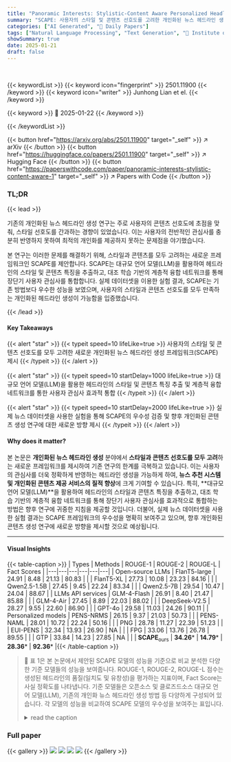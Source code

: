 ```yaml
---
title: "Panoramic Interests: Stylistic-Content Aware Personalized Headline Generation"
summary: "SCAPE: 사용자의 스타일 및 콘텐츠 선호도를 고려한 개인화된 뉴스 헤드라인 생성 프레임워크"
categories: ["AI Generated", "🤗 Daily Papers"]
tags: ["Natural Language Processing", "Text Generation", "🏢 Institute of Computing Technology, Chinese Academy of Sciences",]
showSummary: true
date: 2025-01-21
draft: false
---
```


<br>

{{< keywordList >}}
{{< keyword icon="fingerprint" >}} 2501.11900 {{< /keyword >}}
{{< keyword icon="writer" >}} Junhong Lian et el. {{< /keyword >}}
 
{{< keyword >}} 🤗 2025-01-22 {{< /keyword >}}
 
{{< /keywordList >}}

{{< button href="https://arxiv.org/abs/2501.11900" target="_self" >}}
↗ arXiv
{{< /button >}}
{{< button href="https://huggingface.co/papers/2501.11900" target="_self" >}}
↗ Hugging Face
{{< /button >}}
{{< button href="https://paperswithcode.com/paper/panoramic-interests-stylistic-content-aware-1" target="_self" >}}
↗ Papers with Code
{{< /button >}}




### TL;DR


{{< lead >}}

기존의 개인화된 뉴스 헤드라인 생성 연구는 주로 사용자의 콘텐츠 선호도에 초점을 맞춰, 스타일 선호도를 간과하는 경향이 있었습니다. 이는 사용자의 전반적인 관심사를 충분히 반영하지 못하여 최적의 개인화를 제공하지 못하는 문제점을 야기했습니다.



본 연구는 이러한 문제를 해결하기 위해, 스타일과 콘텐츠를 모두 고려하는 새로운 프레임워크인 SCAPE를 제안합니다.  SCAPE는 대규모 언어 모델(LLM)을 활용하여 헤드라인의 스타일 및 콘텐츠 특징을 추출하고, 대조 학습 기반의 계층적 융합 네트워크를 통해 장단기 사용자 관심사를 통합합니다. 실제 데이터셋을 이용한 실험 결과, SCAPE는 기존 방법보다 우수한 성능을 보였으며, 사용자의 스타일과 콘텐츠 선호도를 모두 만족하는 개인화된 헤드라인 생성이 가능함을 입증했습니다.

{{< /lead >}}


#### Key Takeaways

{{< alert "star" >}}
{{< typeit speed=10 lifeLike=true >}} 사용자의 스타일 및 콘텐츠 선호도를 모두 고려한 새로운 개인화된 뉴스 헤드라인 생성 프레임워크(SCAPE) 제시 {{< /typeit >}}
{{< /alert >}}

{{< alert "star" >}}
{{< typeit speed=10 startDelay=1000 lifeLike=true >}} 대규모 언어 모델(LLM)을 활용한 헤드라인의 스타일 및 콘텐츠 특징 추출 및 계층적 융합 네트워크를 통한 사용자 관심사 효과적 통합 {{< /typeit >}}
{{< /alert >}}

{{< alert "star" >}}
{{< typeit speed=10 startDelay=2000 lifeLike=true >}} 실제 뉴스 데이터셋을 사용한 실험을 통해 SCAPE의 우수성 검증 및 향후 개인화된 콘텐츠 생성 연구에 대한 새로운 방향 제시 {{< /typeit >}}
{{< /alert >}}

#### Why does it matter?
본 논문은 **개인화된 뉴스 헤드라인 생성** 분야에서 **스타일과 콘텐츠 선호도를 모두 고려**하는 새로운 프레임워크를 제시하여 기존 연구의 한계를 극복하고 있습니다.  이는 사용자의 관심사를 더욱 정확하게 반영하는 헤드라인 생성을 가능하게 하여, **뉴스 추천 시스템 및 개인화된 콘텐츠 제공 서비스의 질적 향상**에 크게 기여할 수 있습니다. 특히, **대규모 언어 모델(LLM)**을 활용하여 헤드라인의 스타일과 콘텐츠 특징을 추출하고, 대조 학습 기반의 계층적 융합 네트워크를 통해 장단기 사용자 관심사를 효과적으로 통합하는 방법은 향후 연구에 귀중한 지침을 제공할 것입니다.  더불어, 실제 뉴스 데이터셋을 사용한 실험 결과는 SCAPE 프레임워크의 우수성을 명확히 보여주고 있으며,  향후 개인화된 콘텐츠 생성 연구에 새로운 방향을 제시할 것으로 예상됩니다.

------
#### Visual Insights





{{< table-caption >}}
| Types | Methods | ROUGE-1 | ROUGE-2 | ROUGE-L | Fact Scores |
|---|---|---|---|---|---| 
| Open-source LLMs | FlanT5-large | 24.91 | 8.48 | 21.13 | 80.83 |
|  | FlanT5-XL | 27.73 | 10.08 | 23.23 | 84.16 |
|  | Qwen2.5-1.5B | 27.45 | 9.45 | 22.24 | 83.34 |
|  | Qwen2.5-7B | 29.54 | 10.47 | 24.04 | 88.67 |
| LLMs API services | GLM-4-Flash | 26.91 | 8.40 | 21.47 | 85.88 |
|  | GLM-4-Air | 27.45 | 8.89 | 22.03 | 88.02 |
|  | DeepSeek-V2.5 | 28.27 | 9.55 | 22.60 | 86.90 |
|  | GPT-4o | 29.58 | 11.03 | 24.26 | 90.11 |
| Personalized models | PENS-NRMS | 26.15 | 9.37 | 21.03 | 50.73 |
|  | PENS-NAML | 28.01 | 10.72 | 22.24 | 50.16 |
|  | PNG | 28.78 | 11.27 | 22.39 | 51.23 |
|  | EUI-PENS | 32.34 | 13.93 | 26.90 | NA |
|  | FPG | 33.06 | 13.76 | 26.78 | 89.55 |
|  | GTP | 33.84 | 14.23 | 27.85 | NA |
|  | **SCAPE**<sub>ours</sub> | **34.26*** | **14.79*** | **28.36*** | **92.36*** |{{< /table-caption >}}

> 🔼 표 1은 본 논문에서 제안된 SCAPE 모델의 성능을 기준으로 비교 분석한 다양한 기준 모델들의 성능을 보여줍니다.  ROUGE-1, ROUGE-2, ROUGE-L 점수는 생성된 헤드라인의 품질(일치도 및 유창성)을 평가하는 지표이며, Fact Score는 사실 정확도를 나타냅니다.  기준 모델들은 오픈소스 및 클로즈드소스 대규모 언어 모델(LLM), 기존의 개인화 뉴스 헤드라인 생성 방법 등 다양하게 구성되어 있습니다.  각 모델의 성능을 비교하여 SCAPE 모델의 우수성을 보여주는 표입니다.
> <details>
> <summary>read the caption</summary>
> Table 1. Performance of the Compared Baseline Methods.
> </details>





### Full paper

{{< gallery >}}
<img src="paper_images/1.png" class="grid-w50 md:grid-w33 xl:grid-w25" />
<img src="paper_images/2.png" class="grid-w50 md:grid-w33 xl:grid-w25" />
<img src="paper_images/3.png" class="grid-w50 md:grid-w33 xl:grid-w25" />
<img src="paper_images/4.png" class="grid-w50 md:grid-w33 xl:grid-w25" />
{{< /gallery >}}